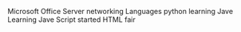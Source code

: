 Microsoft
  Office
  Server
  networking
Languages
  python learning
  Jave Learning
  Jave Script started
  HTML fair
